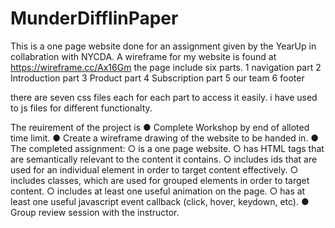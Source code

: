 # MunderDifflinPaper
This is a one page website done for an assignment given by the YearUp in collabration with NYCDA.
A wireframe for my website is found at https://wireframe.cc/Ax16Gm
the page include six parts.
1 navigation part
2 Introduction part
3 Product part
4 Subscription part
5 our team
6 footer

there are seven css files each for each part to access it easily. i have used to js files for different functionalty.

The reuirement of the project is
●	Complete Workshop by end of alloted time limit.
●	Create a wireframe drawing of the website to be handed in.
●	The completed assignment:
    ○	is a one page website.
    ○	has HTML tags that are semantically relevant to the content it contains.
    ○	includes ids that are used for an individual element in order to target content effectively.
    ○	includes classes, which are used for grouped elements in order to target content.
    ○	includes at least one useful animation on the page.
    ○	has at least one useful javascript event callback (click, hover, keydown, etc).
●	Group review session with the instructor.

